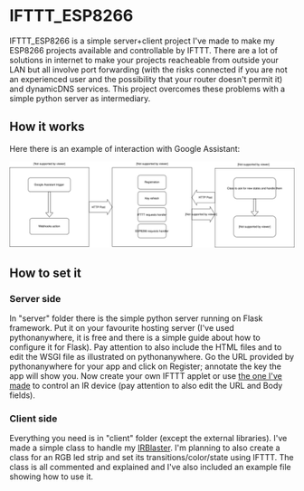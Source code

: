 # IFTTT_ESP8266
IFTTT_ESP8266 is a simple server+client project I've made to make my ESP8266 projects available and controllable by IFTTT. There are a lot of solutions in internet to make your projects reacheable from outside your LAN but all involve port forwarding (with the risks connected if you are not an experienced user and the possibility that your router doesn't permit it) and dynamicDNS services. This project overcomes these problems with a simple python server as intermediary.

## How it works
Here there is an example of interaction with Google Assistant:

![Schema](/images/IFTTT_interaction.svg)

## How to set it
### Server side
In "server" folder there is the simple python server running on Flask framework. Put it on your favourite hosting server (I've used pythonanywhere, it is free and there is a simple guide about how to configure it for Flask). Pay attention to also include the HTML files and to edit the WSGI file as illustrated on pythonanywhere. Go the URL provided by pythonanywhere for your app and click on Register; annotate the key the app will show you. Now create your own IFTTT applet or use [the one I've made](https://ifttt.com/applets/84435768d-ifttt_esp8266_ir) to control an IR device (pay attention to also edit the URL and Body fields).
### Client side
Everything you need is in "client" folder (except the external libraries). I've made a simple class to handle my [IRBlaster](https://www.thingiverse.com/thing:2756041). I'm planning to also create a class for an RGB led strip and set its transitions/color/state using IFTTT. The class is all commented and explained and I've also included an example file showing how to use it.

